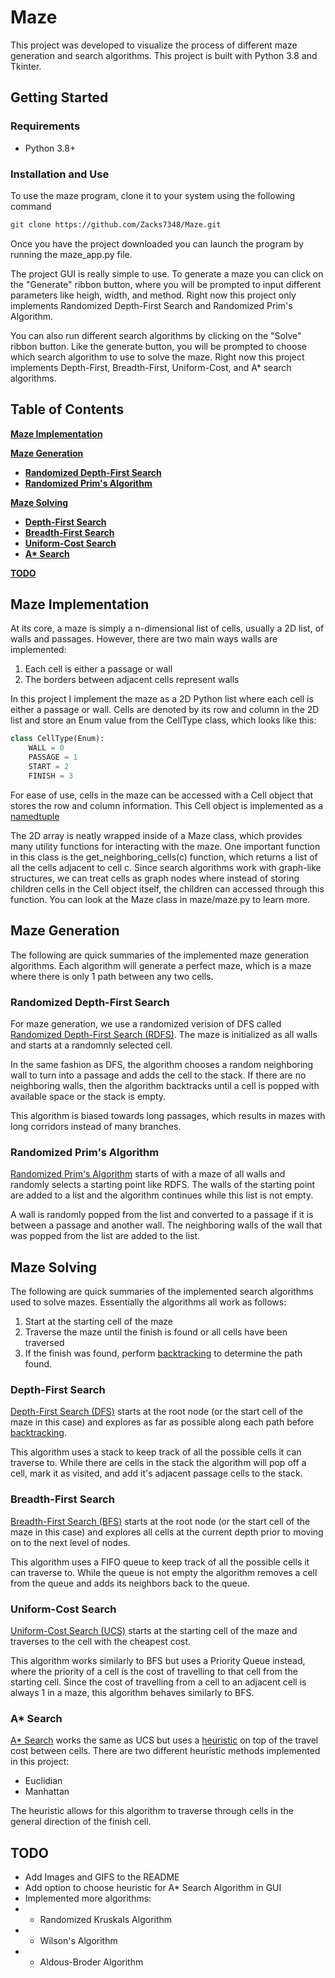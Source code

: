 # Maze
This project was developed to visualize the process of different maze generation and
search algorithms. This project is built with Python 3.8 and Tkinter.

## Getting Started

### Requirements
* Python 3.8+

### Installation and Use
To use the maze program, clone it to your system using the following command
``` bash
git clone https://github.com/Zacks7348/Maze.git
```

Once you have the project downloaded you can launch the program by running 
the maze_app.py file.

The project GUI is really simple to use. To generate a maze you can click on 
the "Generate" ribbon button, where you will be prompted to input different parameters 
like heigh, width, and method. Right now this project only implements Randomized
Depth-First Search and Randomized Prim's Algorithm. 

You can also run different search algorithms by clicking on the "Solve" ribbon button. 
Like the generate button, you will be prompted to choose which search algorithm to use to 
solve the maze. Right now this project implements Depth-First, Breadth-First, Uniform-Cost, 
and A* search algorithms.

## Table of Contents
**[Maze Implementation](#maze-implementation)**<br>

**[Maze Generation](#maze-generation)**<br>
* **[Randomized Depth-First Search](#randomized-depth-first-search)**<br>
* **[Randomized Prim's Algorithm](#randomized-prim's-algorithm)**<br>

**[Maze Solving](#maze-solving)**<br>
* **[Depth-First Search](#depth-first-search)**<br>
* **[Breadth-First Search](#breadth-first-search)**<br>
* **[Uniform-Cost Search](#uniform-cost-search)**<br>
* **[A* Search](#a*-search)**<br>

**[TODO](#todo)**<br>

## Maze Implementation
At its core, a maze is simply a n-dimensional list of cells, usually a 2D 
list, of walls and passages. However, there are two main ways walls are implemented:
1. Each cell is either a passage or wall
2. The borders between adjacent cells represent walls

In this project I implement the maze as a 2D Python list where each cell is either a 
passage or wall. Cells are denoted by its row and column in the 2D list and store an 
Enum value from the CellType class, which looks like this:
``` Python
class CellType(Enum):
    WALL = 0
    PASSAGE = 1
    START = 2
    FINISH = 3
```

For ease of use, cells in the maze can be accessed with a Cell object that stores
the row and column information. This Cell object is implemented as a 
[namedtuple][namedtuple]

The 2D array is neatly wrapped inside of a Maze class, which provides many utility 
functions for interacting with the maze. One important function in this class is
the get_neighboring_cells(c) function, which returns a list of all the cells 
adjacent to cell c. Since search algorithms work with graph-like structures, we can
treat cells as graph nodes where instead of storing children cells in the Cell object 
itself, the children can accessed through this function. You can look at the
Maze class in maze/maze.py to learn more.

## Maze Generation
The following are quick summaries of the implemented maze generation algorithms.
Each algorithm will generate a perfect maze, which is a maze where there is only
1 path between any two cells.

### Randomized Depth-First Search
For maze generation, we use a randomized verision of DFS 
called [Randomized Depth-First Search (RDFS)][rdfs]. The maze is initialized as
all walls and starts at a randomnly selected cell. 

In the same fashion as DFS, the algorithm chooses a random neighboring wall to turn 
into a passage and adds the cell to the stack. If there are no neighboring walls,
then the algorithm backtracks until a cell is popped with available space or the
stack is empty.

This algorithm is biased towards long passages, which results in mazes with long
corridors instead of many branches.

### Randomized Prim's Algorithm
[Randomized Prim's Algorithm][rpa] starts of with a maze of all walls and randomly
selects a starting point like RDFS. The walls of the starting point are added to a
list and the algorithm continues while this list is not empty.

A wall is randomly popped from the list and converted to a passage if it is between
a passage and another wall. The neighboring walls of the wall that was popped from
the list are added to the list.

## Maze Solving
The following are quick summaries of the implemented search algorithms used to solve 
mazes. Essentially the algorithms all work as follows:
1. Start at the starting cell of the maze
2. Traverse the maze until the finish is found or all cells have been traversed
3. If the finish was found, perform [backtracking][backtracking] to determine the path 
found.

### Depth-First Search
[Depth-First Search (DFS)][dfs] starts at the root node (or the start
cell of the maze in this case) and explores as far as possible along each path 
before [backtracking][backtracking]. 

This algorithm uses a stack to keep track of all the possible cells it can traverse
to. While there are cells in the stack the algorithm will pop off a cell, mark it as 
visited, and add it's adjacent passage cells to the stack. 

### Breadth-First Search
[Breadth-First Search (BFS)][bfs] starts at the root node (or the start cell 
of the maze in this case) and explores all cells at the current depth prior to
moving on to the next level of nodes.

This algorithm uses a FIFO queue to keep track of all the possible cells it can 
traverse to. While the queue is not empty the algorithm removes a cell from
the queue and adds its neighbors back to the queue. 

### Uniform-Cost Search
[Uniform-Cost Search (UCS)][ucs] starts at the starting cell of the maze and
traverses to the cell with the cheapest cost.

This algorithm works similarly to BFS but uses a Priority Queue instead, where 
the priority of a cell is the cost of travelling to that cell from the starting
cell. Since the cost of travelling from a cell to an adjacent cell is always 1
in a maze, this algorithm behaves similarly to BFS.

### A* Search
[A* Search][astar] works the same as UCS but uses a [heuristic][heuristic] on top 
of the travel cost between cells. There are two different heuristic methods 
implemented in this project:
* Euclidian
* Manhattan

The heuristic allows for this algorithm to traverse through cells in the general 
direction of the finish cell.

## TODO
* Add Images and GIFS to the README
* Add option to choose heuristic for A* Search Algorithm in GUI
* Implemented more algorithms:
* * Randomized Kruskals Algorithm
* * Wilson's Algorithm
* * Aldous-Broder Algorithm

<!-- References -->
[rdfs]: https://en.wikipedia.org/wiki/Maze_generation_algorithm
[rpa]: https://en.wikipedia.org/wiki/Maze_generation_algorithm
[dfs]: https://en.wikipedia.org/wiki/Depth-first_search
[bfs]: https://en.wikipedia.org/wiki/Breadth-first_search
[ucs]: https://www.educative.io/edpresso/what-is-uniform-cost-search
[astar]: https://en.wikipedia.org/wiki/A*_search_algorithm
[backtracking]: https://en.wikipedia.org/wiki/Backtracking#:~:text=Backtracking%20is%20a%20general%20algorithm,completed%20to%20a%20valid%20solution.
[namedtuple]: https://docs.python.org/3/library/collections.html#collections.namedtuple
[heuristic]: https://theory.stanford.edu/~amitp/GameProgramming/Heuristics.html#:~:text=For%20example%2C%20if%20most%20of,not%20have%20to%20be%20global.